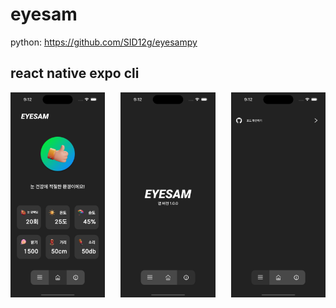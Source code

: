 # eyesam
python: https://github.com/SID12g/eyesampy
## react native expo cli

<div style="display: flex; justify-content: space-between;">
  <img src="./assets/preview/main_screen.png" width="30%">
  <img src="./assets/preview/information_screen.png" width="30%">
  <img src="./assets/preview/etc_screen.png" width="30%">
</div>
